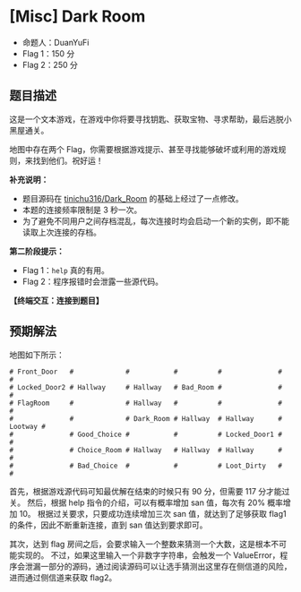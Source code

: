 # [Misc] Dark Room

- 命题人：DuanYuFi
- Flag 1：150 分
- Flag 2：250 分

## 题目描述

<p>这是一个文本游戏，在游戏中你将要寻找钥匙、获取宝物、寻求帮助，最后逃脱小黑屋通关。</p>
<p>地图中存在两个 Flag，你需要根据游戏提示、甚至寻找能够破坏或利用的游戏规则，来找到他们。祝好运！</p>
<p><strong>补充说明：</strong></p>
<ul>
<li>题目源码在 <a target="_blank" rel="noopener noreferrer" href="https://github.com/tinichu316/Dark_Room">tinichu316/Dark_Room</a> 的基础上经过了一点修改。</li>
<li>本题的连接频率限制是 3 秒一次。</li>
<li>为了避免不同用户之间存档混乱，每次连接时均会启动一个新的实例，即不能读取上次连接的存档。</li>
</ul>
<div class="well">
<p><strong>第二阶段提示：</strong></p>
<ul>
<li>Flag 1：<code>help</code> 真的有用。</li>
<li>Flag 2：程序报错时会泄露一些源代码。</li>
</ul>
</div>

**【终端交互：连接到题目】**

## 预期解法

地图如下所示：

```text
# Front_Door   #             #           #          #              #         #
# Locked_Door2 # Hallway     # Hallway   # Bad_Room #              #         #
# FlagRoom     #             # Hallway   #          #              #         #
#              #             # Dark_Room # Hallway  # Hallway      # Lootway #
#              # Good_Choice #           #          # Locked_Door1 #         #
#              # Choice_Room # Hallway   # Hallway  # Hallway      #         #
#              # Bad_Choice  #           #          # Loot_Dirty   #         #
```

首先，根据游戏源代码可知最优解在结束的时候只有 90 分，但需要 117 分才能过关。
然后，根据 help 指令的介绍，可以有概率增加 san 值，每次有 20% 概率增加 10。
根据过关要求，只要成功连续增加三次 san 值，就达到了足够获取 flag1 的条件，因此不断重新连接，直到 san 值达到要求即可。

其次，达到 flag 房间之后，会要求输入一个整数来猜测一个大数，这是根本不可能实现的。
不过，如果这里输入一个非数字字符串，会触发一个 ValueError，程序会泄漏一部分的源码，通过阅读源码可以让选手猜测出这里存在侧信道的风险，进而通过侧信道来获取 flag2。
